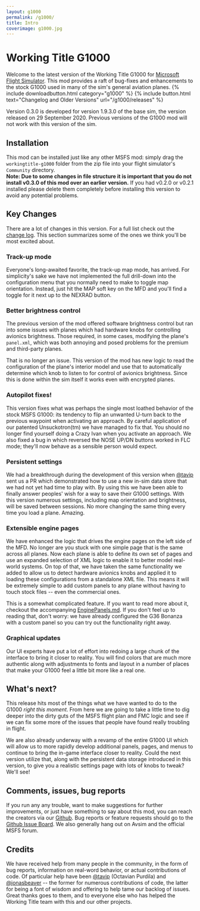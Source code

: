 ```yaml
---
layout: g1000
permalink: /g1000/
title: Intro
coverimage: g1000.jpg
---
```


# Working Title G1000
Welcome to the latest version of the Working Title G1000 for [Microsoft Flight Simulator](https://flightsimulator.com). This mod provides a raft of bug-fixes and enhancements to the stock G1000 used in many of the sim's general aviation planes.
{% include downloadbutton.html category="g1000" %}
{% include button.html text="Changelog and Older Versions" url="/g1000/releases" %}

Version 0.3.0 is developed for version 1.9.3.0 of the base sim, the version released on 29 September 2020.  Previous versions of the G1000 mod will not work with this version of the sim.

## Installation
This mod can be installed just like any other MSFS mod:  simply drag the `workingtitle-g1000` folder from the zip file into your flight simulator's `Community` directory.<br>
**Note:  Due to some changes in file structure it is important that you do not install v0.3.0 of this mod over an earlier version.**  If you had v0.2.0 or v0.2.1 installed please delete them completely before installing this version to avoid any potential problems.

## Key Changes

There are a lot of changes in this version.  For a full list check out the [change log](CHANGES.md).  This section summarizes some of the ones we think you'll be most excited about.

### Track-up mode

Everyone's long-awaited favorite, the track-up map mode, has arrived.  For simplicity's sake we have not implemented the full drill-down into the configuration menu that you normally need to make to toggle map orientation.  Instead, just hit the MAP soft key on the MFD and you'll find a toggle for it next up to the NEXRAD button.

### Better brightness control

The previous version of the mod offered software brightness control but ran into some issues with planes which had hardware knobs for controlling avionics brightness.  Those required, in some cases, modifying the plane's `panel.xml`, which was both annoying and posed problems for the premium and third-party planes.

That is no longer an issue.  This version of the mod has new logic to read the configuration of the plane's interior model and use that to automatically determine which knob to listen to for control of avionics brightness.  Since this is done within the sim itself it works even with encrypted planes.

### Autopilot fixes!

This version fixes what was perhaps the single most loathed behavior of the stock MSFS G1000:  its tendency to flip an unwanted U-turn back to the previous waypoint when activating an approach.  By careful application of our patented Unsuckotron(tm) we have managed to fix that.  You should no longer find yourself doing a Crazy Ivan when you activate an approach.  We also fixed a bug in which reversed the NOSE UP/DN buttons worked in FLC mode; they'll now behave as a sensible person would expect.

### Persistent settings

We had a breakthrough during the development of this version when [@tavip](https://github.com/tavip) sent us a PR which demonstrated how to use a new in-sim data store that we had not yet had time to play with.  By using this we have been able to finally answer peoples' wish for a way to save their G1000 settings.  With this version numerous settings, including map orientation and brightness, will be saved between sessions.  No more changing the same thing every time you load a plane.   Amazing.

### Extensible engine pages

We have enhanced the logic that drives the engine pages on the left side of the MFD.   No longer are you stuck with one simple page that is the same across all planes.  Now each plane is able to define its own set of pages and use an expanded selection of XML logic to enable it to better model real-world systems.  On top of that, we have taken the same functionality we added to allow us to detect hardware avionics knobs and applied it to loading these configurations from a standalone XML file.  This means it will be extremely simple to add custom panels to any plane without having to touch stock files -- even the commercial ones.

This is a somewhat complicated feature.  If you want to read more about it, checkout the accompanying [EnginePanels.md](EnginePanels.md).  If you don't feel up to reading that, don't worry:   we have already configured the G36 Bonanza with a custom panel so you can try out the functionality right away.

### Graphical updates

Our UI experts have put a lot of effort into redoing a large chunk of the interface to bring it closer to reality.  You will find colors that are much more authentic along with adjustments to fonts and layout in a number of places that make your G1000 feel a little bit more like a real one.

## What's next?

This release hits most of the things what we have wanted to do to the G1000 *right this moment*.  From here we are going to take a little time to dig deeper into the dirty guts of the MSFS flight plan and FMC logic and see if we can fix some more of the issues that people have found really troubling in flight.

We are also already underway with a revamp of the entire G1000 UI which will allow us to more rapidly develop additional panels, pages, and menus to continue to bring the in-game interface closer to reality.   Could the next version utilize that, along with the persistent data storage introduced in this version, to give you a realistic settings page with lots of knobs to tweak?  We'll see!


## Comments, issues, bug reports

If you run any any trouble, want to make suggestions for further improvements, or just have something to say about this mod, you can reach the creators via our [Github](https://github.com/Working-Title-MSFS-Mods).  Bug reports or feature requests should go to the [Github Issue Board](https://github.com/Working-Title-MSFS-Mods/fspackages/issues). We also generally hang out on Avsim and the official MSFS forum.

## Credits

We have received help from many people in the community, in the form of bug reports, information on real-word behavior, or actual contributions of code. Of particular help have been [@tavip](https://github.com/tavip) (Octavian Purdila) and [@jonasbeaver](https://github.com/jonasbeaver) -- the former for numerous contributions of code, the latter for being a font of wisdom and offering to help tame our backlog of issues.  Great thanks goes to them, and to everyone else who has helped the Working Title team with this and our other projects.